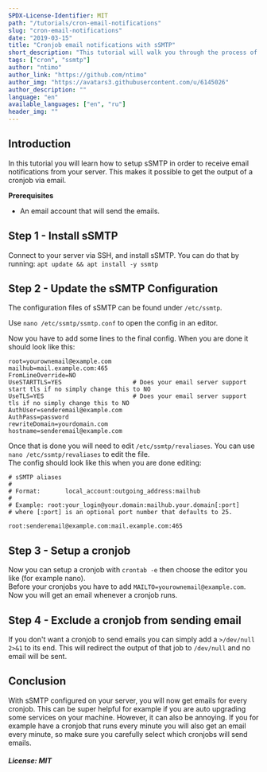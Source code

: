 ```yaml
---
SPDX-License-Identifier: MIT
path: "/tutorials/cron-email-notifications"
slug: "cron-email-notifications"
date: "2019-03-15"
title: "Cronjob email notifications with sSMTP"
short_description: "This tutorial will walk you through the process of setting up sSMTP to get cron email notifications."
tags: ["cron", "ssmtp"]
author: "ntimo"
author_link: "https://github.com/ntimo"
author_img: "https://avatars3.githubusercontent.com/u/6145026"
author_description: ""
language: "en"
available_languages: ["en", "ru"]
header_img: ""
---
```



## Introduction

In this tutorial you will learn how to setup sSMTP in order to receive email notifications from your server. This makes it possible to get the output of a cronjob via email.  

**Prerequisites**

* An email account that will send the emails.

## Step 1 - Install sSMTP

Connect to your server via SSH, and install sSMTP. You can do that by running:
`apt update && apt install -y ssmtp`

## Step 2 - Update the sSMTP Configuration

The configuration files of sSMTP can be found under `/etc/ssmtp`.

Use `nano /etc/ssmtp/ssmtp.conf` to open the config in an editor.

Now you have to add some lines to the final config. When you are done it should look like this:  

```
root=yourownemail@example.com
mailhub=mail.example.com:465
FromLineOverride=NO
UseSTARTTLS=YES                    # Does your email server support start tls if no simply change this to NO
UseTLS=YES                         # Does your email server support tls if no simply change this to NO
AuthUser=senderemail@example.com
AuthPass=password
rewriteDomain=yourdomain.com
hostname=senderemail@example.com
```

Once that is done you will need to edit `/etc/ssmtp/revaliases`. You can use `nano /etc/ssmtp/revaliases` to edit the file.  
The config should look like this when you are done editing:

```
# sSMTP aliases
#
# Format:       local_account:outgoing_address:mailhub
#
# Example: root:your_login@your.domain:mailhub.your.domain[:port]
# where [:port] is an optional port number that defaults to 25.

root:senderemail@example.com:mail.example.com:465
```

## Step 3 - Setup a cronjob

Now you can setup a cronjob with `crontab -e` then choose the editor you like (for example nano).  
Before your cronjobs you have to add `MAILTO=yourownemail@example.com`.
Now you will get an email whenever a cronjob runs.

## Step 4 - Exclude a cronjob from sending email

If you don't want a cronjob to send emails you can simply add a `>/dev/null 2>&1` to its end. This will redirect the output of that job to `/dev/null` and no email will be sent.

## Conclusion

With sSMTP configured on your server, you will now get emails for every cronjob. This can be super helpful for example if you are auto upgrading some services on your machine. However, it can also be annoying. If you for example have a cronjob that runs every minute you will also get an email every minute, so make sure you carefully select which cronjobs will send emails.

##### License: MIT

<!---

Contributors's Certificate of Origin

By making a contribution to this project, I certify that:

(a) The contribution was created in whole or in part by me and I have
    the right to submit it under the license indicated in the file; or

(b) The contribution is based upon previous work that, to the best of my
    knowledge, is covered under an appropriate license and I have the
    right under that license to submit that work with modifications,
    whether created in whole or in part by me, under the same license
    (unless I am permitted to submit under a different license), as
    indicated in the file; or

(c) The contribution was provided directly to me by some other person
    who certified (a), (b) or (c) and I have not modified it.

(d) I understand and agree that this project and the contribution are
    public and that a record of the contribution (including all personal
    information I submit with it, including my sign-off) is maintained
    indefinitely and may be redistributed consistent with this project
    or the license(s) involved.

Signed-off-by: 0mfhniozkb9s4q7e6ap8yvlt@nowitzki.me

-->
